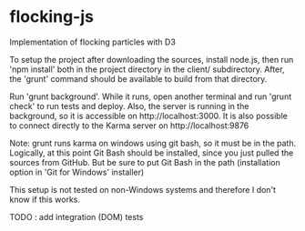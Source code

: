 # flocking-js
Implementation of flocking particles with D3

To setup the project after downloading the sources, install node.js, 
then run 'npm install' both in the project directory in the client/ subdirectory.
After, the 'grunt' command should be available to build from that directory.

Run 'grunt background'. While it runs, open another terminal and run 'grunt check' to run tests and deploy.
Also, the server is running in the background, so it is accessible on http://localhost:3000.  It is also
possible to connect directly to the Karma server on http://localhost:9876

Note: grunt runs karma on windows using git bash, so it must be in the path. Logically, at this point Git
Bash should be installed, since you just pulled the sources from GitHub. But be sure to put Git Bash in the
path (installation option in 'Git for Windows' installer)

This setup is not tested on non-Windows systems and therefore I don't know if this works.

TODO : add integration (DOM) tests
